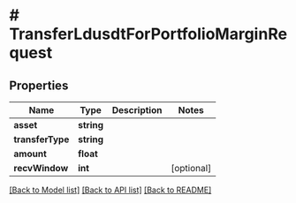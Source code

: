 # # TransferLdusdtForPortfolioMarginRequest

## Properties

Name | Type | Description | Notes
------------ | ------------- | ------------- | -------------
**asset** | **string** |  |
**transferType** | **string** |  |
**amount** | **float** |  |
**recvWindow** | **int** |  | [optional]

[[Back to Model list]](../../README.md#models) [[Back to API list]](../../README.md#endpoints) [[Back to README]](../../README.md)

